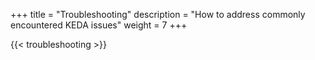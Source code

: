 +++
title = "Troubleshooting"
description = "How to address commonly encountered KEDA issues"
weight = 7
+++

{{< troubleshooting >}}
